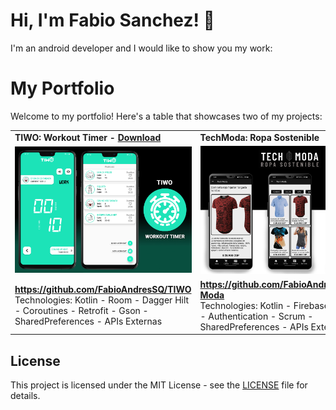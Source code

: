 # Hi, I'm Fabio Sanchez! 👋
I'm an android developer and I would like to show you my work:

# My Portfolio

Welcome to my portfolio! Here's a table that showcases two of my projects:

<div align="center">
        <table style="width: 100%; border-collapse: collapse;">
                <tr>
                <td>
                    <strong>TIWO: Workout Timer - <a href="https://play.google.com/store/apps/details?id=com.faesfa.tiwo" target="_blank">Download</a></strong>
                </td>
                <td>
                    <strong>TechModa: Ropa Sostenible</strong>
                </td>
            </tr>
            <tr>
                <td>
                    <a href="https://github.com/FabioAndresSQ/TIWO">
                        <img src="https://github.com/FabioAndresSQ/FabioAndresSQ/blob/main/TiwoWorkoutTimer.jpg?raw=true" alt="TIWO: Workout Timer">
                    </a>
                </td>
                <td>
                    <a href="https://github.com/FabioAndresSQ/Tech-Moda">
                        <img src="https://github.com/FabioAndresSQ/FabioAndresSQ/blob/main/TechModa.jpg?raw=true" alt="TechModa">
                    </a>
                </td>
            </tr>
            <tr>
                <td>
                    <a href="https://github.com/FabioAndresSQ/TIWO"><strong>https://github.com/FabioAndresSQ/TIWO</strong></a><br>
                    Technologies: Kotlin - Room - Dagger Hilt - Coroutines - Retrofit - Gson - SharedPreferences - APIs Externas 
                </td>
                <td>
                    <a href="https://github.com/FabioAndresSQ/Tech-Moda"><strong>https://github.com/FabioAndresSQ/Tech-Moda</strong></a><br>
                    Technologies: Kotlin - Firebase - FireStore - Authentication - Scrum - SharedPreferences - APIs Externas
                </td>
            </tr>
        </table>
    </div>

## License

This project is licensed under the MIT License - see the [LICENSE](LICENSE) file for details.
